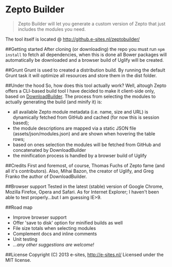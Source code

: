 Zepto Builder
====
<blockquote>
	<p>Zepto Builder will let you generate a custom version of Zepto that just includes the modules you need.</p>
</blockquote>

The tool itself is located @ http://github.e-sites.nl/zeptobuilder/

##Getting started
After cloning (or downloading) the repo you must run <code>npm install</code> to fetch all dependencies, when this is done all Bower packages will automatically be downloaded and a browser build of Uglify will be created.

##Grunt
Grunt is used to created a distribution build. By running the default Grunt task it will optimize all resources and store them in the dist folder.

##Under the hood
So, how does this tool actually work? Well, altough Zepto offers a CLI-based build tool I have decided to make it client-side only, based on <a href="https://github.com/gfranko/DownloadBuilder.js">DownloadBuilder</a>. The process from selecting the modules to actually generating the build (and minify it) is:
<ul>
	<li>all available Zepto module metadata (i.e. name, size and URL) is dynamically fetched from GitHub and cached (for now this is session based);</li>
	<li>the module descriptions are mapped via a static JSON file (assets/json/modules.json) and are shown when hovering the table rows;</li>
	<li>based on ones selection the modules will be fetched from GitHub and concatenated by DownloadBuilder</li>
	<li>the minification process is handled by a browser build of Uglify</li>
</ul>

##Credits
First and foremost, of course, Thomas Fuchs of Zepto fame (and all it's contributors). Also, Mihai Bazon, the creator of Uglify, and Greg Franko the author of DownloadBuilder.

##Browser support
Tested in the latest (stable) version of Google Chrome, Mozilla Firefox, Opera and Safari. As for Internet Explorer; I haven't been able to test properly...but I am guessing IE>9.

##Road map
<ul>
	<li>Improve browser support</li>
	<li>Offer 'save to disk' option for minified builds as well</li>
	<li>File size totals when selecting modules</li>
	<li>Complement docs and inline comments</li>
	<li>Unit testing</li>
	<li><em>...any other suggestions are welcome!</em></li>
</ul>

##License
Copyright (C) 2013 e-sites, <a href="http://www.e-sites.nl/">http://e-sites.nl/</a> Licensed under the MIT license.
